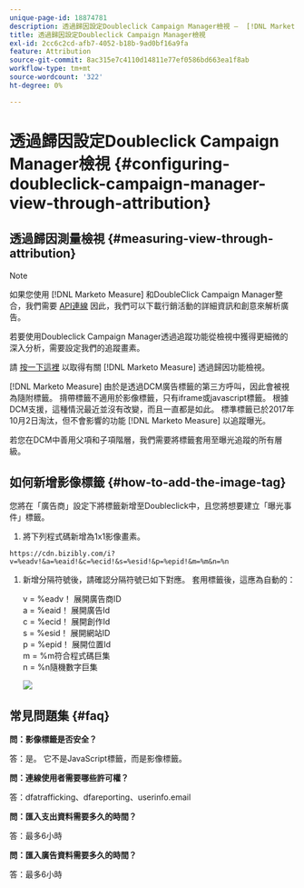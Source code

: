 ```yaml
---
unique-page-id: 18874781
description: 透過歸因設定Doubleclick Campaign Manager檢視 —  [!DNL Marketo Measure]  — 產品檔案
title: 透過歸因設定Doubleclick Campaign Manager檢視
exl-id: 2cc6c2cd-afb7-4052-b18b-9ad0bf16a9fa
feature: Attribution
source-git-commit: 8ac315e7c4110d14811e77ef0586bd663ea1f8ab
workflow-type: tm+mt
source-wordcount: '322'
ht-degree: 0%

---
```


# 透過歸因設定Doubleclick Campaign Manager檢視 {#configuring-doubleclick-campaign-manager-view-through-attribution}

## 透過歸因測量檢視 {#measuring-view-through-attribution}

>[!NOTE]
>
>如果您使用 [!DNL Marketo Measure] 和DoubleClick Campaign Manager整合，我們需要 [API連線](/help/api-connections/utilizing-marketo-measures-api-connections/integrated-ad-platforms.md#how-to-connect-ad-platforms) 因此，我們可以下載行銷活動的詳細資訊和創意來解析廣告。

若要使用Doubleclick Campaign Manager透過追蹤功能從檢視中獲得更細微的深入分析，需要設定我們的追蹤畫素。

請 [按一下這裡](/help/advanced-marketo-measure-features/view-through-attribution/marketo-measure-view-through-attribution-faq.md) 以取得有關 [!DNL Marketo Measure] 透過歸因功能檢視。

[!DNL Marketo Measure] 由於是透過DCM廣告標籤的第三方呼叫，因此會被視為隨附標籤。 揹帶標籤不適用於影像標籤，只有iframe或javascript標籤。 根據DCM支援，這種情況最近並沒有改變，而且一直都是如此。 標準標籤已於2017年10月2日淘汰，但不會影響的功能 [!DNL Marketo Measure] 以追蹤曝光。

若您在DCM中善用父項和子項階層，我們需要將標籤套用至曝光追蹤的所有層級。

## 如何新增影像標籤 {#how-to-add-the-image-tag}

您將在「廣告商」設定下將標籤新增至Doubleclick中，且您將想要建立「曝光事件」標籤。

1. 將下列程式碼新增為1x1影像畫素。

`https://cdn.bizibly.com/i?v=%eadv!&a=%eaid!&c=%ecid!&s=%esid!&p=%epid!&m=%m&n=%n`

1. 新增分隔符號後，請確認分隔符號已如下對應。 套用標籤後，這應為自動的：

   v = %eadv！ 展開廣告商ID\
   a = %eaid！ 展開廣告Id\
   c = %ecid！ 展開創作Id\
   s = %esid！ 展開網站ID\
   p = %epid！ 展開位置Id\
   m = %m符合程式碼巨集\
   n = %n隨機數字巨集

   ![](assets/1.png)

## 常見問題集 {#faq}

**問：影像標籤是否安全？**

答：是。 它不是JavaScript標籤，而是影像標籤。

**問：連線使用者需要哪些許可權？**

答：dfatrafficking、dfareporting、userinfo.email

**問：匯入支出資料需要多久的時間？**

答：最多6小時

**問：匯入廣告資料需要多久的時間？**

答：最多6小時
